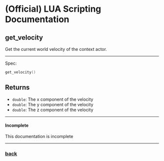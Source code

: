 
# (Official) LUA Scripting Documentation

## get_velocity

Get the current world velocity of the context actor.

___

Spec:

```lua
get_velocity()
```

## Returns

- `double`: The x component of the velocity
- `double`: The y component of the velocity
- `double`: The z component of the velocity

___

#### Incomplete

This documentation is incomplete

___

### [back](../getters)
